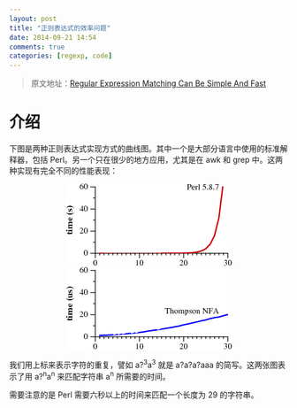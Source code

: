 ```yaml
---
layout: post
title: "正则表达式的效率问题"
date: 2014-09-21 14:54
comments: true
categories: [regexp, code]
---
```


> 原文地址：[Regular Expression Matching Can Be Simple And Fast](http://swtch.com/~rsc/regexp/regexp1.html)

# 介绍

下图是两种正则表达式实现方式的曲线图。其中一个是大部分语言中使用的标准解释器，包括 Perl。另一个只在很少的地方应用，尤其是在 awk 和 grep 中。这两种实现有完全不同的性能表现：

<p style="text-align: center;">
<img src="/u/image/grep3p.png" alt="grep3p" style="border: none;box-shadow: none;">
<img src="/u/image/grep4p.png" alt="grep4p" style="border: none;box-shadow: none;">
</p>

我们用上标来表示字符的重复，譬如 a?<sup>3</sup>a<sup>3</sup> 就是 a?a?a?aaa 的简写。这两张图表示了用 a?<sup>n</sup>a<sup>n</sup> 来匹配字符串 a<sup>n</sup> 所需要的时间。

需要注意的是 Perl 需要六秒以上的时间来匹配一个长度为 29 的字符串。
